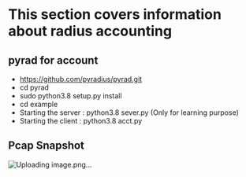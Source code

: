 # This section covers information about radius accounting

## pyrad for account
* https://github.com/pyradius/pyrad.git
* cd pyrad
* sudo python3.8 setup.py  install
* cd example
* Starting the server : python3.8 sever.py (Only for learning purpose)
* Starting the client : python3.8 acct.py

## Pcap Snapshot
![Uploading image.png…]()

